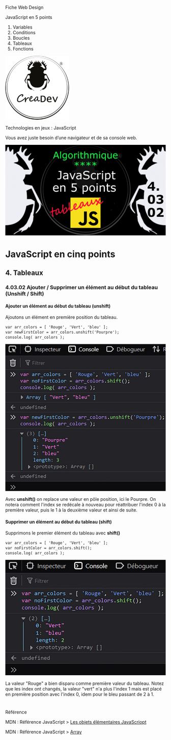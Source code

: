 Fiche Web Design

JavaScript en 5 points
1.  Variables
2.  Conditions
3.  Boucles
4.  Tableaux
5.  Fonctions

[![CreaDev](../images/logo-creadev-210207-R-200.png)](http://www.creadev.ninja/)

Technologies en jeux : JavaScript

Vous avez juste besoin d’une navigateur et de sa console web.

[![Le modulo en JavaScript](../images/JS-en-5-pts-04-03-02_unshift-shift.png)](https://www.youtube.com/watch?v=iVVmZCIHc9Y)

# JavaScript en cinq points

## 4. Tableaux

### 4.03.02 Ajouter / Supprimer un élément au début du tableau (Unshift / Shift)

#### Ajouter un élément au début du tableau (unshift)

Ajoutons un élément en première position du tableau.

    var arr_colors = [ 'Rouge', 'Vert', 'bleu' ];
    var newFirstColor = arr_colors.unshift('Pourpre');
    console.log( arr_colors );		

![push](../images/diagram/array-console007.jpg)

Avec **unshift()** on replace une valeur en pôle position, ici le Pourpre. On notera comment l'index se redécale à nouveau pour réattribuer l'index 0 à la première valeur, puis le 1 à la deuxième valeur et ainsi de suite. 



#### Supprimer un élément au début du tableau (shift)

Supprimons le premier élément du tableau avec **shift()**

    var arr_colors = [ 'Rouge', 'Vert', 'bleu' ];
    var noFirstColor = arr_colors.shift();
    console.log( arr_colors );		

![push](../images/diagram/array-console006.jpg)

La valeur "Rouge" a bien disparu comme première valeur du tableau. Notez que les index ont changés, la valeur "vert" n'a plus l'index 1 mais est placé en première position avec l'index 0, idem pour le bleu passant de 2 à 1.


#
Référence

MDN : Référence JavaScript > [Les objets élémentaires JavaScriopt](https://developer.mozilla.org/fr/docs/conflicting/Web/JavaScript/Guide)

MDN : Référence JavaScript > [Array](https://developer.mozilla.org/fr/docs/Web/JavaScript/Reference/Global_Objects/Array)